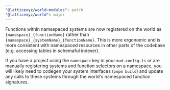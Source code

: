 ```yaml
---
"@latticexyz/world-modules": patch
"@latticexyz/world": major
---
```


Functions within namespaced systems are now registered on the world as `{namespace}_{functionName}` rather than `{namespace}_{systemName}_{functionName}`. This is more ergonomic and is more consistent with namespaced resources in other parts of the codebase (e.g. accessing tables in schemaful indexer).

If you have a project using the `namespace` key in your `mud.config.ts` or are manually registering systems and function selectors on a namespace, you will likely need to codegen your system interfaces (`pnpm build`) and update any calls to these systems through the world's namespaced function signatures.
